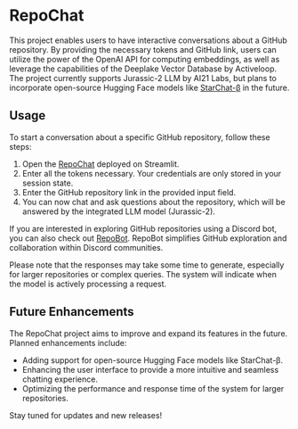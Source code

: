 # RepoChat

This project enables users to have interactive conversations about a GitHub repository. By providing the necessary tokens and GitHub link, users can utilize the power of the OpenAI API for computing embeddings, as well as leverage the capabilities of the Deeplake Vector Database by Activeloop. The project currently supports Jurassic-2 LLM by AI21 Labs, but plans to incorporate open-source Hugging Face models like [StarChat-β](https://huggingface.co/HuggingFaceH4/starchat-beta) in the future.

## Usage

To start a conversation about a specific GitHub repository, follow these steps:

1. Open the [RepoChat](https://repochat.streamlit.app/) deployed on Streamlit.
2. Enter all the tokens necessary. Your credentials are only stored in your session state.
3. Enter the GitHub repository link in the provided input field.
4. You can now chat and ask questions about the repository, which will be answered by the integrated LLM model (Jurassic-2).

If you are interested in exploring GitHub repositories using a Discord bot, you can also check out [RepoBot](https://github.com/pavanvnk/RepoBot). RepoBot simplifies GitHub exploration and collaboration within Discord communities.

Please note that the responses may take some time to generate, especially for larger repositories or complex queries. The system will indicate when the model is actively processing a request.

## Future Enhancements

The RepoChat project aims to improve and expand its features in the future. Planned enhancements include:

- Adding support for open-source Hugging Face models like StarChat-β.
- Enhancing the user interface to provide a more intuitive and seamless chatting experience.
- Optimizing the performance and response time of the system for larger repositories.

Stay tuned for updates and new releases!
